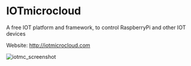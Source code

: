 # IOTmicrocloud
A free IOT platform and framework, to control RaspberryPi and other IOT devices 

Website:
http://iotmicrocloud.com
  
![iotmc_screenshot](https://user-images.githubusercontent.com/859222/190292647-d9f9aead-a30f-4819-a05d-e43ac4393997.png)
